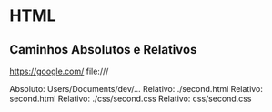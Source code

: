 # HTML
## Caminhos Absolutos e Relativos

https://google.com/
file:///

Absoluto: Users/Documents/dev/...
Relativo: ./second.html
Relativo: second.html
Relativo: ./css/second.css
Relativo: css/second.css